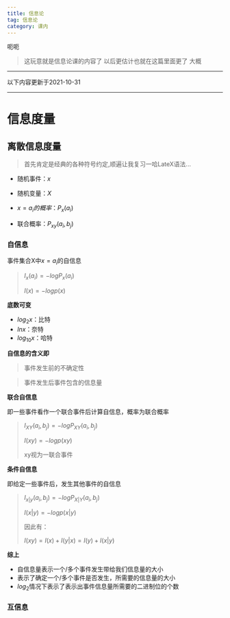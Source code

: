 ```yaml
---
title: 信息论
tag: 信息论
category: 课内
---
```




呃呃

> 这玩意就是信息论课的内容了 以后更估计也就在这篇里面更了 大概

<!-- more -->

---

以下内容更新于2021-10-31

---

# 信息度量

## 离散信息度量

> 首先肯定是经典的各种符号约定,顺遍让我复习一哈LateX语法...

- 随机事件：$x$

- 随机变量：$X$

- $x=a_i的概率$：$P_x(a_i)$

- 联合概率：$P_{xy}(a_i,b_j)$

### 自信息

事件集合X中$x=a_i$的自信息

> $I_x(a_i)=-logP_x(a_i)$
>
> $I(x)=-logp(x)$

**底数可变**

- $log_2x$：比特
- $lnx$：奈特
- $log_{10}x$：哈特

**自信息的含义即**

>事件发生前的不确定性

>事件发生后事件包含的信息量

**联合自信息**

即一些事件看作一个联合事件后计算自信息，概率为联合概率

> $I_{XY}(a_i,b_j)=-logP_{XY}(a_i,b_j)$
>
> $I(xy)=-logp(xy)$
>
> xy视为一联合事件

**条件自信息**

即给定一些事件后，发生其他事件的自信息

> $I_{x|y}(a_i,b_j)=-logP_{X|Y}(a_i,b_j)$
>
> $I(x|y)=-logp(x|y)$
>
> 因此有：
>
> $I(xy)=I(x)+I(y|x)=I(y)+I(x|y)$

**综上**

- 自信息量表示一个/多个事件发生带给我们信息量的大小
- 表示了确定一个/多个事件是否发生，所需要的信息量的大小
- $log_2$情况下表示了表示出事件信息量所需要的二进制位的个数



### 互信息

